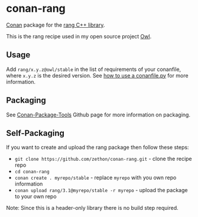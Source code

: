 # conan-rang

[Conan](https://bintray.com/zethon/owl/rang%3Aowl) package for the [rang C++ library](https://github.com/agauniyal/rang).

This is the rang recipe used in my open source project [Owl](https://github.com/zethon/owl). 

## Usage

Add `rang/x.y.z@owl/stable` in the list of requirements of your conanfile, where `x.y.z` is the desired version. See [how to use a conanfile.py](http://docs.conan.io/en/latest/mastering/conanfile_py.html) for more information.

## Packaging

See [Conan-Package-Tools](https://github.com/conan-io/conan-package-tools) Github page for more information on packaging.

## Self-Packaging

If you want to create and upload the rang package then follow these steps:

* `git clone https://github.com/zethon/conan-rang.git` - clone the recipe repo
* `cd conan-rang` 
* `conan create . myrepo/stable` - replace `myrepo` with you own repo information
* `conan upload rang/3.1@myrepo/stable -r myrepo` - upload the package to your own repo

Note: Since this is a header-only library there is no build step required.